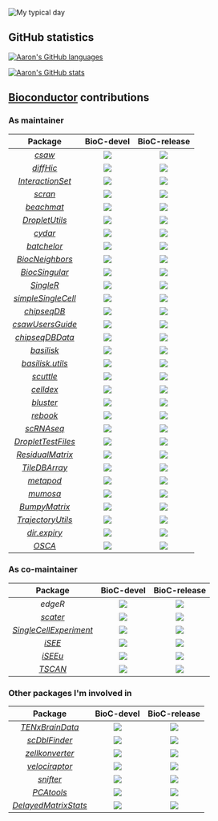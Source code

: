![My typical day](https://data.whicdn.com/images/191120579/original.gif)

## GitHub statistics

[![Aaron's GitHub languages](https://github-readme-stats.vercel.app/api/top-langs?username=LTLA&layout=compact)](https://github.com/anuraghazra/github-readme-stats)

[![Aaron's GitHub stats](https://github-readme-stats.vercel.app/api?username=LTLA)](https://github.com/anuraghazra/github-readme-stats)

## [Bioconductor](https://bioconductor.org) contributions

### As maintainer

| Package | BioC-devel | BioC-release |
|:----------------:|:----------------:|:----------------:|
| [_csaw_](https://github.com/LTLA/csaw) | [![](http://bioconductor.org/shields/build/devel/bioc/csaw.svg)](http://bioconductor.org/checkResults/devel/bioc-LATEST/csaw) |[![](http://bioconductor.org/shields/build/release/bioc/csaw.svg)](http://bioconductor.org/checkResults/release/bioc-LATEST/csaw) |
| [_diffHic_](https://github.com/LTLA/diffHic) | [![](http://bioconductor.org/shields/build/devel/bioc/diffHic.svg)](http://bioconductor.org/checkResults/devel/bioc-LATEST/diffHic) |[![](http://bioconductor.org/shields/build/release/bioc/diffHic.svg)](http://bioconductor.org/checkResults/release/bioc-LATEST/diffHic) |
| [_InteractionSet_](https://github.com/LTLA/InteractionSet) | [![](http://bioconductor.org/shields/build/devel/bioc/InteractionSet.svg)](http://bioconductor.org/checkResults/devel/bioc-LATEST/InteractionSet) |[![](http://bioconductor.org/shields/build/release/bioc/InteractionSet.svg)](http://bioconductor.org/checkResults/release/bioc-LATEST/InteractionSet) |
| [_scran_](https://github.com/MarioniLab/scran) | [![](http://bioconductor.org/shields/build/devel/bioc/scran.svg)](http://bioconductor.org/checkResults/devel/bioc-LATEST/scran) | [![](http://bioconductor.org/shields/build/release/bioc/scran.svg)](http://bioconductor.org/checkResults/release/bioc-LATEST/scran) |
| [_beachmat_](https://github.com/LTLA/beachmat) | [![](http://bioconductor.org/shields/build/devel/bioc/beachmat.svg)](http://bioconductor.org/checkResults/devel/bioc-LATEST/beachmat) | [![](http://bioconductor.org/shields/build/release/bioc/beachmat.svg)](http://bioconductor.org/checkResults/release/bioc-LATEST/beachmat) |
| [_DropletUtils_](https://github.com/MarioniLab/DropletUtils) | [![](http://bioconductor.org/shields/build/devel/bioc/DropletUtils.svg)](http://bioconductor.org/checkResults/devel/bioc-LATEST/DropletUtils) | [![](http://bioconductor.org/shields/build/release/bioc/DropletUtils.svg)](http://bioconductor.org/checkResults/release/bioc-LATEST/DropletUtils) |
| [_cydar_](https://github.com/MarioniLab/cydar) | [![](http://bioconductor.org/shields/build/devel/bioc/cydar.svg)](http://bioconductor.org/checkResults/devel/bioc-LATEST/cydar) | [![](http://bioconductor.org/shields/build/release/bioc/cydar.svg)](http://bioconductor.org/checkResults/release/bioc-LATEST/cydar) |
| [_batchelor_](https://github.com/LTLA/batchelor) | [![](http://bioconductor.org/shields/build/devel/bioc/batchelor.svg)](http://bioconductor.org/checkResults/devel/bioc-LATEST/batchelor) | [![](http://bioconductor.org/shields/build/release/bioc/batchelor.svg)](http://bioconductor.org/checkResults/release/bioc-LATEST/batchelor) |
| [_BiocNeighbors_](https://github.com/LTLA/BiocNeighbors) | [![](http://bioconductor.org/shields/build/devel/bioc/BiocNeighbors.svg)](http://bioconductor.org/checkResults/devel/bioc-LATEST/BiocNeighbors) | [![](http://bioconductor.org/shields/build/release/bioc/BiocNeighbors.svg)](http://bioconductor.org/checkResults/release/bioc-LATEST/BiocNeighbors) |
| [_BiocSingular_](https://github.com/LTLA/BiocSingular) | [![](http://bioconductor.org/shields/build/devel/bioc/BiocSingular.svg)](http://bioconductor.org/checkResults/devel/bioc-LATEST/BiocSingular) | [![](http://bioconductor.org/shields/build/release/bioc/BiocSingular.svg)](http://bioconductor.org/checkResults/release/bioc-LATEST/BiocSingular) |
| [_SingleR_](https://github.com/LTLA/SingleR) | [![](http://bioconductor.org/shields/build/devel/bioc/SingleR.svg)](http://bioconductor.org/checkResults/devel/bioc-LATEST/SingleR) | [![](http://bioconductor.org/shields/build/release/bioc/SingleR.svg)](http://bioconductor.org/checkResults/release/bioc-LATEST/SingleR) |
| [_simpleSingleCell_](https://github.com/MarioniLab/simpleSingleCell) | [![](http://bioconductor.org/shields/build/devel/workflows/simpleSingleCell.svg)](http://bioconductor.org/checkResults/devel/workflows-LATEST/simpleSingleCell) | [![](http://bioconductor.org/shields/build/release/workflows/simpleSingleCell.svg)](http://bioconductor.org/checkResults/release/workflows-LATEST/simpleSingleCell) |
| [_chipseqDB_](https://github.com/LTLA/chipseqDB) | [![](http://bioconductor.org/shields/build/devel/workflows/chipseqDB.svg)](http://bioconductor.org/checkResults/devel/workflows-LATEST/chipseqDB) | [![](http://bioconductor.org/shields/build/release/workflows/chipseqDB.svg)](http://bioconductor.org/checkResults/release/workflows-LATEST/chipseqDB) |
| [_csawUsersGuide_](https://github.com/LTLA/csawUsersGuide) | [![](http://bioconductor.org/shields/build/devel/workflows/csawUsersGuide.svg)](http://bioconductor.org/checkResults/devel/workflows-LATEST/csawUsersGuide) | [![](http://bioconductor.org/shields/build/release/workflows/csawUsersGuide.svg)](http://bioconductor.org/checkResults/release/workflows-LATEST/csawUsersGuide) |
| [_chipseqDBData_](https://github.com/LTLA/chipseqDBData) | [![](http://bioconductor.org/shields/build/devel/data-experiment/chipseqDBData.svg)](http://bioconductor.org/checkResults/devel/data-experiment-LATEST/chipseqDBData) | [![](http://bioconductor.org/shields/build/release/data-experiment/chipseqDBData.svg)](http://bioconductor.org/checkResults/release/data-experiment-LATEST/chipseqDBData) |
| [_basilisk_](https://github.com/LTLA/basilisk) | [![](http://bioconductor.org/shields/build/devel/bioc/basilisk.svg)](http://bioconductor.org/checkResults/devel/bioc-LATEST/basilisk) | [![](http://bioconductor.org/shields/build/release/bioc/basilisk.svg)](http://bioconductor.org/checkResults/release/bioc-LATEST/basilisk) |
| [_basilisk.utils_](https://github.com/LTLA/basilisk.utils) | [![](http://bioconductor.org/shields/build/devel/bioc/basilisk.utils.svg)](http://bioconductor.org/checkResults/devel/bioc-LATEST/basilisk.utils) | [![](http://bioconductor.org/shields/build/release/bioc/basilisk.utils.svg)](http://bioconductor.org/checkResults/release/bioc-LATEST/basilisk.utils) |
| [_scuttle_](https://github.com/LTLA/scuttle) | [![](http://bioconductor.org/shields/build/devel/bioc/scuttle.svg)](http://bioconductor.org/checkResults/devel/bioc-LATEST/scuttle) | [![](http://bioconductor.org/shields/build/release/bioc/scuttle.svg)](http://bioconductor.org/checkResults/release/bioc-LATEST/scuttle) |
| [_celldex_](https://github.com/LTLA/celldex) | [![](http://bioconductor.org/shields/build/devel/data-experiment/celldex.svg)](http://bioconductor.org/checkResults/devel/data-experiment-LATEST/celldex) | [![](http://bioconductor.org/shields/build/release/data-experiment/celldex.svg)](http://bioconductor.org/checkResults/release/data-experiment-LATEST/celldex) |
| [_bluster_](https://github.com/LTLA/bluster) | [![](http://bioconductor.org/shields/build/devel/bioc/bluster.svg)](http://bioconductor.org/checkResults/devel/bioc-LATEST/bluster) | [![](http://bioconductor.org/shields/build/release/bioc/bluster.svg)](http://bioconductor.org/checkResults/release/bioc-LATEST/bluster) |
| [_rebook_](https://github.com/LTLA/rebook) | [![](http://bioconductor.org/shields/build/devel/bioc/rebook.svg)](http://bioconductor.org/checkResults/devel/bioc-LATEST/rebook) | [![](http://bioconductor.org/shields/build/release/bioc/rebook.svg)](http://bioconductor.org/checkResults/release/bioc-LATEST/rebook) |
| [_scRNAseq_](https://github.com/LTLA/scRNAseq) | [![](http://bioconductor.org/shields/build/devel/data-experiment/scRNAseq.svg)](http://bioconductor.org/checkResults/devel/data-experiment-LATEST/scRNAseq) | [![](http://bioconductor.org/shields/build/release/data-experiment/scRNAseq.svg)](http://bioconductor.org/checkResults/release/data-experiment-LATEST/scRNAseq) |
| [_DropletTestFiles_](https://github.com/LTLA/DropletTestFiles) | [![](http://bioconductor.org/shields/build/devel/data-experiment/DropletTestFiles.svg)](http://bioconductor.org/checkResults/devel/data-experiment-LATEST/DropletTestFiles) | [![](http://bioconductor.org/shields/build/release/data-experiment/DropletTestFiles.svg)](http://bioconductor.org/checkResults/release/data-experiment-LATEST/DropletTestFiles) |
| [_ResidualMatrix_](https://github.com/LTLA/ResidualMatrix) | [![](http://bioconductor.org/shields/build/devel/bioc/ResidualMatrix.svg)](http://bioconductor.org/checkResults/devel/bioc-LATEST/ResidualMatrix) | [![](http://bioconductor.org/shields/build/release/bioc/ResidualMatrix.svg)](http://bioconductor.org/checkResults/release/bioc-LATEST/ResidualMatrix) |
| [_TileDBArray_](https://github.com/LTLA/TileDBArray) | [![](http://bioconductor.org/shields/build/devel/bioc/TileDBArray.svg)](http://bioconductor.org/checkResults/devel/bioc-LATEST/TileDBArray) | [![](http://bioconductor.org/shields/build/release/bioc/TileDBArray.svg)](http://bioconductor.org/checkResults/release/bioc-LATEST/TileDBArray) |
| [_metapod_](https://github.com/LTLA/metapod) | [![](http://bioconductor.org/shields/build/devel/bioc/metapod.svg)](http://bioconductor.org/checkResults/devel/bioc-LATEST/metapod) | [![](http://bioconductor.org/shields/build/release/bioc/metapod.svg)](http://bioconductor.org/checkResults/release/bioc-LATEST/metapod) |
| [_mumosa_](https://github.com/LTLA/mumosa) | [![](http://bioconductor.org/shields/build/devel/bioc/mumosa.svg)](http://bioconductor.org/checkResults/devel/bioc-LATEST/mumosa) | [![](http://bioconductor.org/shields/build/release/bioc/mumosa.svg)](http://bioconductor.org/checkResults/release/bioc-LATEST/mumosa) |
| [_BumpyMatrix_](https://github.com/LTLA/BumpyMatrix) | [![](http://bioconductor.org/shields/build/devel/bioc/BumpyMatrix.svg)](http://bioconductor.org/checkResults/devel/bioc-LATEST/BumpyMatrix) | [![](http://bioconductor.org/shields/build/release/bioc/BumpyMatrix.svg)](http://bioconductor.org/checkResults/release/bioc-LATEST/BumpyMatrix) |
| [_TrajectoryUtils_](https://github.com/LTLA/TrajectoryUtils) | [![](http://bioconductor.org/shields/build/devel/bioc/TrajectoryUtils.svg)](http://bioconductor.org/checkResults/devel/bioc-LATEST/TrajectoryUtils) | [![](http://bioconductor.org/shields/build/release/bioc/TrajectoryUtils.svg)](http://bioconductor.org/checkResults/release/bioc-LATEST/TrajectoryUtils) |
| [_dir.expiry_](https://github.com/LTLA/dir.expiry) | [![](http://bioconductor.org/shields/build/devel/bioc/dir.expiry.svg)](http://bioconductor.org/checkResults/devel/bioc-LATEST/dir.expiry) | [![](http://bioconductor.org/shields/build/release/bioc/dir.expiry.svg)](http://bioconductor.org/checkResults/release/bioc-LATEST/dir.expiry) |
| [_OSCA_](https://github.com/LTLA/OSCA) | [![](http://bioconductor.org/shields/build/devel/books/OSCA.svg)](https://bioconductor.org/checkResults/devel/books-LATEST/OSCA) | [![](http://bioconductor.org/shields/build/release/books/OSCA.svg)](https://bioconductor.org/checkResults/release/books-LATEST/OSCA) |

### As co-maintainer

| Package | BioC-devel | BioC-release |
|:----------------:|:----------------:|:----------------:|
| _edgeR_ | [![](http://bioconductor.org/shields/build/devel/bioc/edgeR.svg)](http://bioconductor.org/checkResults/devel/bioc-LATEST/edgeR) | [![](http://bioconductor.org/shields/build/release/bioc/edgeR.svg)](http://bioconductor.org/checkResults/release/bioc-LATEST/edgeR) |
| [_scater_](https://github.com/alanocallaghan/scater) | [![](http://bioconductor.org/shields/build/devel/bioc/scater.svg)](http://bioconductor.org/checkResults/devel/bioc-LATEST/scater) | [![](http://bioconductor.org/shields/build/release/bioc/scater.svg)](http://bioconductor.org/checkResults/release/bioc-LATEST/scater) |
| [_SingleCellExperiment_](https://github.com/drisso/SingleCellExperiment) | [![](http://bioconductor.org/shields/build/devel/bioc/SingleCellExperiment.svg)](http://bioconductor.org/checkResults/devel/bioc-LATEST/SingleCellExperiment) | [![](http://bioconductor.org/shields/build/release/bioc/SingleCellExperiment.svg)](http://bioconductor.org/checkResults/release/bioc-LATEST/SingleCellExperiment) |
| [_iSEE_](https://github.com/csoneson/iSEE) | [![](http://bioconductor.org/shields/build/devel/bioc/iSEE.svg)](http://bioconductor.org/checkResults/devel/bioc-LATEST/iSEE) | [![](http://bioconductor.org/shields/build/release/bioc/iSEE.svg)](http://bioconductor.org/checkResults/release/bioc-LATEST/iSEE) |
| [_iSEEu_](https://github.com/csoneson/iSEEu) | [![](http://bioconductor.org/shields/build/devel/bioc/iSEEu.svg)](http://bioconductor.org/checkResults/devel/bioc-LATEST/iSEEu) | [![](http://bioconductor.org/shields/build/release/bioc/iSEEu.svg)](http://bioconductor.org/checkResults/release/bioc-LATEST/iSEEu) |
| [_TSCAN_](https://github.com/LTLA/TSCAN) | [![](http://bioconductor.org/shields/build/devel/bioc/TSCAN.svg)](http://bioconductor.org/checkResults/devel/bioc-LATEST/TSCAN) | [![](http://bioconductor.org/shields/build/release/bioc/TSCAN.svg)](http://bioconductor.org/checkResults/release/bioc-LATEST/TSCAN) |

### Other packages I'm involved in

| Package | BioC-devel | BioC-release |
|:----------------:|:----------------:|:----------------:|
| [_TENxBrainData_](https://github.com/Bioconductor/TENxBrainData) | [![](http://bioconductor.org/shields/build/devel/data-experiment/TENxBrainData.svg)](http://bioconductor.org/checkResults/devel/data-experiment-LATEST/TENxBrainData) | [![](http://bioconductor.org/shields/build/release/data-experiment/TENxBrainData.svg)](http://bioconductor.org/checkResults/release/data-experiment-LATEST/TENxBrainData) |
| [_scDblFinder_](https://github.com/plger/scDblFinder) | [![](http://bioconductor.org/shields/build/devel/bioc/scDblFinder.svg)](http://bioconductor.org/checkResults/devel/bioc-LATEST/scDblFinder) | [![](http://bioconductor.org/shields/build/release/bioc/scDblFinder.svg)](http://bioconductor.org/checkResults/release/bioc-LATEST/scDblFinder) |
| [_zellkonverter_](https://github.com/theislab/zellkonverter) | [![](http://bioconductor.org/shields/build/devel/bioc/zellkonverter.svg)](http://bioconductor.org/checkResults/devel/bioc-LATEST/zellkonverter) | [![](http://bioconductor.org/shields/build/release/bioc/zellkonverter.svg)](http://bioconductor.org/checkResults/release/bioc-LATEST/zellkonverter) |
| [_velociraptor_](https://github.com/kevinrue/velociraptor) | [![](http://bioconductor.org/shields/build/devel/bioc/velociraptor.svg)](http://bioconductor.org/checkResults/devel/bioc-LATEST/velociraptor) | [![](http://bioconductor.org/shields/build/release/bioc/velociraptor.svg)](http://bioconductor.org/checkResults/release/bioc-LATEST/velociraptor) |
| [_snifter_](https://github.com/alanocallaghan/snifter) | [![](http://bioconductor.org/shields/build/devel/bioc/snifter.svg)](http://bioconductor.org/checkResults/devel/bioc-LATEST/snifter) | [![](http://bioconductor.org/shields/build/release/bioc/snifter.svg)](http://bioconductor.org/checkResults/release/bioc-LATEST/snifter) |
| [_PCAtools_](https://github.com/kevinblighe/PCAtools) | [![](http://bioconductor.org/shields/build/devel/bioc/PCAtools.svg)](http://bioconductor.org/checkResults/devel/bioc-LATEST/PCAtools) | [![](http://bioconductor.org/shields/build/release/bioc/PCAtools.svg)](http://bioconductor.org/checkResults/release/bioc-LATEST/PCAtools) |
| [_DelayedMatrixStats_](https://github.com/PeteHaitch/DelayedMatrixStats) | [![](http://bioconductor.org/shields/build/devel/bioc/DelayedMatrixStats.svg)](http://bioconductor.org/checkResults/devel/bioc-LATEST/DelayedMatrixStats) | [![](http://bioconductor.org/shields/build/release/bioc/DelayedMatrixStats.svg)](http://bioconductor.org/checkResults/release/bioc-LATEST/DelayedMatrixStats) |

